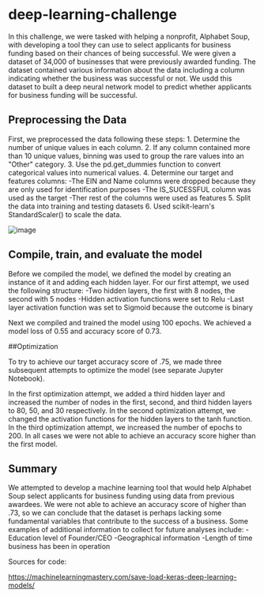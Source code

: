 # deep-learning-challenge

In this challenge, we were tasked with helping a nonprofit, Alphabet Soup, with developing a tool they can use to select applicants for business funding based on their chances of being successful. We were given a dataset of 34,000 of businesses that were previously awarded funding. The dataset contained various information about the data including a column indicating whether the business was successful or not. We usdd this dataset to built a deep neural network model to predict whether applicants for business funding will be successful. 

## Preprocessing the Data

First, we preprocessed the data following these steps:
    1. Determine the number of unique values in each column.
    2. If any column contained more than 10 unique values, binning was used to group the rare values into an "Other" category. 
    3. Use the pd.get_dummies function to convert categorical values into numerical values. 
    4. Determine our target and features columns:
        -The EIN and Name columns were dropped because they are only used for identification purposes
        -The IS_SUCESSFUL column was used as the target 
        -Ther rest of the columns were used as features
    5. Split the data into training and testing datasets 
    6. Used scikit-learn's StandardScaler() to scale the data.

![image](https://github.com/maiayang/deep-learning-challenge/assets/145394264/21c32c33-5d42-4e57-b357-511b1ea36ebb)


## Compile, train, and evaluate the model

Before we compiled the model, we defined the model by creating an instance of it and adding each hidden layer. For our first attempt, we used the following structure:
    -Two hidden layers, the first with 8 nodes, the second with 5 nodes
    -Hidden activation functions were set to Relu
    -Last layer activation function was set to Sigmoid because the outcome is binary

Next we compiled and trained the model using 100 epochs. We achieved a model loss of 0.55 and accuracy score of 0.73.

##Optimization

To try to achieve our target accuracy score of .75, we made three subsequent attempts to optimize the model (see separate Jupyter Notebook).

In the first optimization attempt, we added a third hidden layer and increased the number of nodes in the first, second, and third hidden layers to 80, 50, and 30 respectively. In the second optimization attempt, we changed the activation functions for the hidden layers to the tanh function.  In the third optimization attempt, we increased the number of epochs to 200. In all cases we were not able to achieve an accuracy score higher than the first model.

## Summary

We attempted to develop a machine learning tool that would help Alphabet Soup select applicants for business funding using data from previous awardees. We were not able to achieve an accuracy score of higher than .73, so we can conclude that the dataset is perhaps lacking some fundamental variables that contribute to the success of a business. Some examples of additional information to collect for future analyses include:
    -Education level of Founder/CEO
    -Geographical information
    -Length of time business has been in operation

Sources for code:

https://machinelearningmastery.com/save-load-keras-deep-learning-models/
